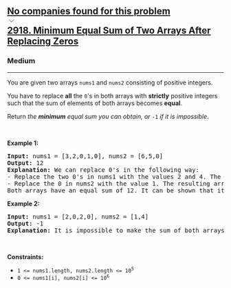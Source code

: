 <h2><a href="https://leetcode.com/problems/minimum-equal-sum-of-two-arrays-after-replacing-zeros/"><div id="big-omega-company-tags"><div id="big-omega-topbar"><div class="companyTagsContainer" style="overflow-x: scroll; flex-wrap: nowrap;"><div class="companyTagsContainer--tag">No companies found for this problem</div></div><div class="companyTagsContainer--chevron"><div><svg version="1.1" id="icon" xmlns="http://www.w3.org/2000/svg" xmlns:xlink="http://www.w3.org/1999/xlink" x="0px" y="0px" viewBox="0 0 32 32" fill="#4087F1" xml:space="preserve" style="width: 20px;"><polygon points="16,22 6,12 7.4,10.6 16,19.2 24.6,10.6 26,12 "></polygon><rect id="_x3C_Transparent_Rectangle_x3E_" class="st0" fill="none" width="32" height="32"></rect></svg></div></div></div></div>2918. Minimum Equal Sum of Two Arrays After Replacing Zeros</a></h2><h3>Medium</h3><hr><div><p>You are given two arrays <code>nums1</code> and <code>nums2</code> consisting of positive integers.</p>

<p>You have to replace <strong>all</strong> the <code>0</code>'s in both arrays with <strong>strictly</strong> positive integers such that the sum of elements of both arrays becomes <strong>equal</strong>.</p>

<p>Return <em>the <strong>minimum</strong> equal sum you can obtain, or </em><code>-1</code><em> if it is impossible</em>.</p>

<p>&nbsp;</p>
<p><strong class="example">Example 1:</strong></p>

<pre><strong>Input:</strong> nums1 = [3,2,0,1,0], nums2 = [6,5,0]
<strong>Output:</strong> 12
<strong>Explanation:</strong> We can replace 0's in the following way:
- Replace the two 0's in nums1 with the values 2 and 4. The resulting array is nums1 = [3,2,2,1,4].
- Replace the 0 in nums2 with the value 1. The resulting array is nums2 = [6,5,1].
Both arrays have an equal sum of 12. It can be shown that it is the minimum sum we can obtain.
</pre>

<p><strong class="example">Example 2:</strong></p>

<pre><strong>Input:</strong> nums1 = [2,0,2,0], nums2 = [1,4]
<strong>Output:</strong> -1
<strong>Explanation:</strong> It is impossible to make the sum of both arrays equal.
</pre>

<p>&nbsp;</p>
<p><strong>Constraints:</strong></p>

<ul>
	<li><code>1 &lt;= nums1.length, nums2.length &lt;= 10<sup>5</sup></code></li>
	<li><code>0 &lt;= nums1[i], nums2[i] &lt;= 10<sup>6</sup></code></li>
</ul>
</div>